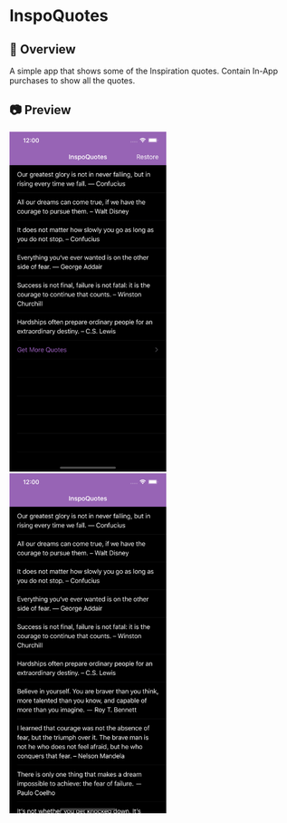 # InspoQuotes
## 🎯 Overview
A simple app that shows some of the Inspiration quotes. Contain In-App purchases to show all the quotes.

## 📷 Preview
<img src="/screenshots/1.png" alt="Demo" height="600px"/> <img src="/screenshots/2.png" alt="Demo" height="600px"/>
